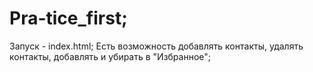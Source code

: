 # Pra-tice_first;
Запуск - index.html;
Есть возможность добавлять контакты, удалять контакты, добавлять и убирать в "Избранное";

